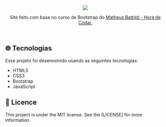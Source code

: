   <p align="center">
<img src="https://github.com/ale-mouraboni/bootstrap-study-site/blob/main/assets/readme/bootstrap-site.gif">
  </p>
 
<p align="center">Site feito com base no curso de Bootstrap do <a href="https://www.youtube.com/playlist?list=PLnDvRpP8Bnexu5wvxogy6N49_S5Xk8Cze">Matheus Battisti - Hora de Codar.</a></p>
</br>
<h2><g-emoji class="g-emoji" alias="globe_with_meridians" fallback-src="https://github.githubassets.com/images/icons/emoji/unicode/1f310.png">🌐</g-emoji>  Tecnologias</h2>
<p>Esse projeto foi desenvolvido usando as seguintes tecnologias:</p>
  
  <ul>
  <li> HTML5</li>
  <li> CSS3</li>
  <li> Bootstrap</li>
  <li> JavaScript</li>
  </ul>
  
<h2><g-emoji class="g-emoji" alias="memo" fallback-src="https://github.githubassets.com/images/icons/emoji/unicode/1f4dd.png">📝</g-emoji>  Licence</h2>
This project is under the MIT license. See the [LICENSE] for more information.
